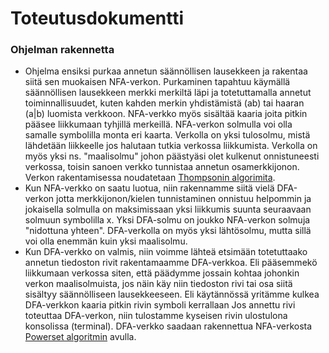 # Toteutusdokumentti

### Ohjelman rakennetta
* Ohjelma ensiksi purkaa annetun säännöllisen lausekkeen ja rakentaa siitä sen muokaisen NFA-verkon. Purkaminen tapahtuu käymällä säännöllisen lausekkeen merkki merkiltä läpi ja totetuttamalla annetut toiminnallisuudet, kuten kahden merkin yhdistämistä (ab) tai haaran (a|b) luomista verkkoon. NFA-verkko myös sisältää kaaria joita pitkin pääsee liikkumaan tyhjillä merkeillä. NFA-verkon solmulla voi olla samalle symbolilla monta eri kaarta. Verkolla on yksi tulosolmu, mistä lähdetään liikkeelle jos halutaan tutkia verkossa liikkumista. Verkolla on myös yksi ns. "maalisolmu" johon päästyäsi olet kulkenut onnistuneesti verkossa, toisin sanoen verkko tunnistaa annetun osamerkkijonon. Verkon rakentamisessa noudatetaan [Thompsonin algorimita](https://en.wikipedia.org/wiki/Thompson%27s_construction).
* Kun NFA-verkko on saatu luotua, niin rakennamme siitä vielä DFA-verkon jotta merkkijonon/kielen tunnistaminen onnistuu helpommin ja jokaisella solmulla on maksimissaan yksi liikkumis suunta seuraavaan solmuun symbolilla x. Yksi DFA-solmu on joukko NFA-verkon solmuja "nidottuna yhteen". DFA-verkolla on myös yksi lähtösolmu, mutta sillä voi olla enemmän kuin yksi maalisolmu.
* Kun DFA-verkko on valmis, niin voimme lähteä etsimään totetuttaako annetun tiedoston rivit rakentamaamme DFA-verkkoa. Eli pääsemmekö liikkumaan verkossa siten, että päädymme jossain kohtaa johonkin verkon maalisolmuista, jos näin käy niin tiedoston rivi tai osa siitä sisältyy säännölliseen lausekkeeseen. Eli käytännössä yritämme kulkea DFA-verkkon kaaria pitkin rivin symboli kerrallaan Jos annettu rivi toteuttaa DFA-verkon, niin tulostamme kyseisen rivin ulostulona konsolissa (terminal). DFA-verkko saadaan rakennettua NFA-verkosta [Powerset algoritmin](https://en.wikipedia.org/wiki/Powerset_construction) avulla.

